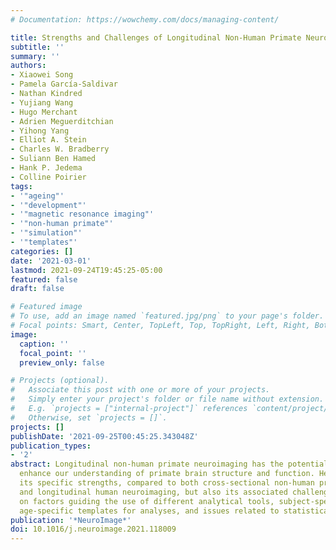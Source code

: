 ```yaml
---
# Documentation: https://wowchemy.com/docs/managing-content/

title: Strengths and Challenges of Longitudinal Non-Human Primate Neuroimaging
subtitle: ''
summary: ''
authors:
- Xiaowei Song
- Pamela García-Saldivar
- Nathan Kindred
- Yujiang Wang
- Hugo Merchant
- Adrien Meguerditchian
- Yihong Yang
- Elliot A. Stein
- Charles W. Bradberry
- Suliann Ben Hamed
- Hank P. Jedema
- Colline Poirier
tags:
- '"ageing"'
- '"development"'
- '"magnetic resonance imaging"'
- '"non-human primate"'
- '"simulation"'
- '"templates"'
categories: []
date: '2021-03-01'
lastmod: 2021-09-24T19:45:25-05:00
featured: false
draft: false

# Featured image
# To use, add an image named `featured.jpg/png` to your page's folder.
# Focal points: Smart, Center, TopLeft, Top, TopRight, Left, Right, BottomLeft, Bottom, BottomRight.
image:
  caption: ''
  focal_point: ''
  preview_only: false

# Projects (optional).
#   Associate this post with one or more of your projects.
#   Simply enter your project's folder or file name without extension.
#   E.g. `projects = ["internal-project"]` references `content/project/deep-learning/index.md`.
#   Otherwise, set `projects = []`.
projects: []
publishDate: '2021-09-25T00:45:25.343048Z'
publication_types:
- '2'
abstract: Longitudinal non-human primate neuroimaging has the potential to greatly
  enhance our understanding of primate brain structure and function. Here we describe
  its specific strengths, compared to both cross-sectional non-human primate neuroimaging
  and longitudinal human neuroimaging, but also its associated challenges. We elaborate
  on factors guiding the use of different analytical tools, subject-specific versus
  age-specific templates for analyses, and issues related to statistical power.
publication: '*NeuroImage*'
doi: 10.1016/j.neuroimage.2021.118009
---
```

